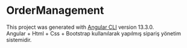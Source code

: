 # OrderManagement

This project was generated with [Angular CLI](https://github.com/angular/angular-cli) version 13.3.0. <br>
Angular + Html + Css + Bootstrap kullanılarak yapılmış sipariş yönetim sistemidir.

